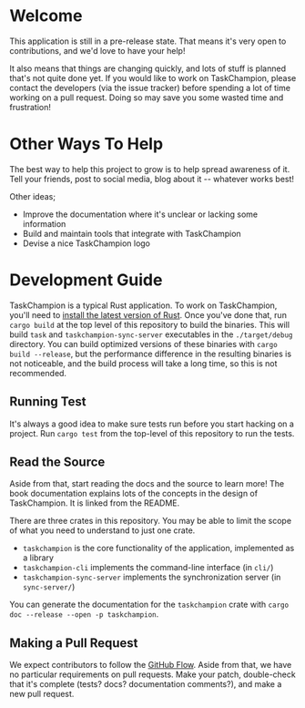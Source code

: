 # Welcome

This application is still in a pre-release state.
That means it's very open to contributions, and we'd love to have your help!

It also means that things are changing quickly, and lots of stuff is planned that's not quite done yet.
If you would like to work on TaskChampion, please contact the developers (via the issue tracker) before spending a lot of time working on a pull request.
Doing so may save you some wasted time and frustration!

# Other Ways To Help

The best way to help this project to grow is to help spread awareness of it.
Tell your friends, post to social media, blog about it -- whatever works best!

Other ideas;
 * Improve the documentation where it's unclear or lacking some information
 * Build and maintain tools that integrate with TaskChampion
 * Devise a nice TaskChampion logo

# Development Guide

TaskChampion is a typical Rust application.
To work on TaskChampion, you'll need to [install the latest version of Rust](https://www.rust-lang.org/tools/install).
Once you've done that, run `cargo build` at the top level of this repository to build the binaries.
This will build `task` and `taskchampion-sync-server` executables in the `./target/debug` directory.
You can build optimized versions of these binaries with `cargo build --release`, but the performance difference in the resulting binaries is not noticeable, and the build process will take a long time, so this is not recommended.

## Running Test

It's always a good idea to make sure tests run before you start hacking on a project.
Run `cargo test` from the top-level of this repository to run the tests.

## Read the Source

Aside from that, start reading the docs and the source to learn more!
The book documentation explains lots of the concepts in the design of TaskChampion.
It is linked from the README.

There are three crates in this repository.
You may be able to limit the scope of what you need to understand to just one crate.
 * `taskchampion` is the core functionality of the application, implemented as a library
 * `taskchampion-cli` implements the command-line interface (in `cli/`)
 * `taskchampion-sync-server` implements the synchronization server (in `sync-server/`)
 
 You can generate the documentation for the `taskchampion` crate with `cargo doc --release --open -p taskchampion`.
 
 ## Making a Pull Request
 
 We expect contributors to follow the [GitHub Flow](https://guides.github.com/introduction/flow/).
 Aside from that, we have no particular requirements on pull requests.
 Make your patch, double-check that it's complete (tests? docs? documentation comments?), and make a new pull request.
